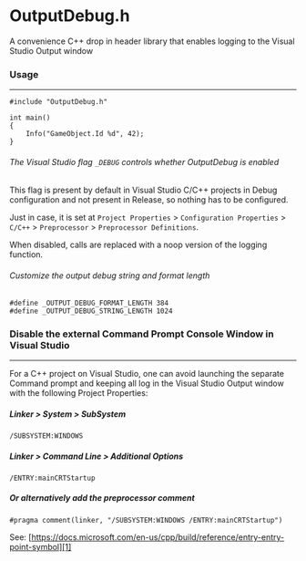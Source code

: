 # OutputDebug.h

A convenience C++ drop in header library that enables logging to the Visual Studio Output window

### Usage
---

```
#include "OutputDebug.h"

int main() 
{ 
    Info("GameObject.Id %d", 42); 
}
```

###### The Visual Studio flag `_DEBUG` controls whether OutputDebug is enabled

This flag is present by default in Visual Studio C/C++ projects in Debug configuration and not present in Release, so nothing has to be configured.

Just in case, it is set at `Project Properties` > `Configuration Properties` > `C/C++` > `Preprocessor` > `Preprocessor Definitions`.

When disabled, calls are replaced with a noop version of the logging function.

###### Customize the output debug string and format length

```
#define _OUTPUT_DEBUG_FORMAT_LENGTH 384
#define _OUTPUT_DEBUG_STRING_LENGTH 1024
```

### Disable the external Command Prompt Console Window in Visual Studio 
---
 
For a C++ project on Visual Studio, one can avoid launching the separate Command prompt and keeping all log in the Visual Studio Output window with the following Project Properties:

##### Linker > System > SubSystem
 
```
/SUBSYSTEM:WINDOWS
```
  
##### Linker > Command Line > Additional Options
 
```
/ENTRY:mainCRTStartup
```

##### Or alternatively add the preprocessor comment
 
```
#pragma comment(linker, "/SUBSYSTEM:WINDOWS /ENTRY:mainCRTStartup")
```
 
See: [https://docs.microsoft.com/en-us/cpp/build/reference/entry-entry-point-symbol][1]

 [1]: https://docs.microsoft.com/en-us/cpp/build/reference/entry-entry-point-symbol
